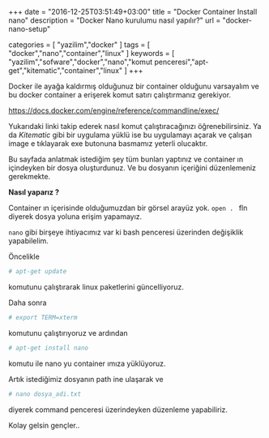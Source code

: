 +++
date = "2016-12-25T03:51:49+03:00"
title = "Docker Container Install nano"
description = "Docker Nano kurulumu nasıl yapılır?"
url = "docker-nano-setup"

categories = [
  "yazilim","docker"
]
tags = [
  "docker","nano","container","linux"
]
keywords = [
  "yazilim","sofware","docker","nano","komut penceresi","apt-get","kitematic","container","linux"
]
+++

Docker ile ayağa kaldırmış olduğunuz bir container olduğunu varsayalım ve bu docker container a erişerek komut satırı çalıştırmanız gerekiyor.

<https://docs.docker.com/engine/reference/commandline/exec/>

Yukarıdaki linki takip ederek nasıl komut çalıştıracağınızı öğrenebilirsiniz.
Ya da *Kitematic* gibi bir uygulama yüklü ise bu uygulamayı açarak ve çalışan image e tıklayarak exe butonuna basmamız yeterli olucaktır.

Bu sayfada anlatmak istediğim şey tüm bunları yaptınız ve container ın içindeyken bir dosya oluşturdunuz.
Ve bu dosyanın içeriğini düzenlemeniz gerekmekte.

**Nasıl yaparız ?**


Container ın içerisinde olduğumuzdan bir görsel arayüz yok. `open . ` fln diyerek dosya yoluna erişim yapamayız.

`nano` gibi birşeye ihtiyacımız var ki bash penceresi üzerinden değişiklik yapabilelim.

Öncelikle

```bash
# apt-get update
```
komutunu çalıştırarak linux paketlerini güncelliyoruz.

Daha sonra

```bash
# export TERM=xterm
```

komutunu çalıştırıyoruz ve ardından


```bash
# apt-get install nano
```

komutu ile nano yu container ımıza yüklüyoruz.

Artık istediğimiz dosyanın path ine ulaşarak ve 

```bash
# nano dosya_adi.txt
```
diyerek command penceresi üzerindeyken düzenleme yapabiliriz.


Kolay gelsin gençler..







